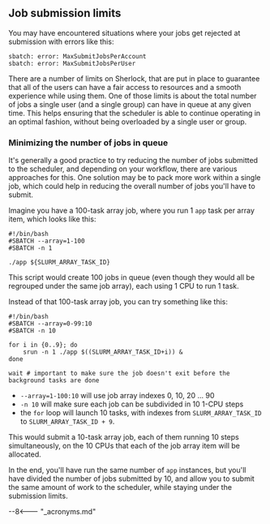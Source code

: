 ## Job submission limits

You may have encountered situations where your jobs get rejected at submission
with errors like this:
```
sbatch: error: MaxSubmitJobsPerAccount
sbatch: error: MaxSubmitJobsPerUser
```

There are a number of limits on Sherlock, that are put in place to guarantee
that all of the users can have a fair access to resources and a smooth
experience while using them. One of those limits is about the total number of
jobs a single user (and a single group) can have in queue at any given time.
This helps ensuring that the scheduler is able to continue operating in an
optimal fashion, without being overloaded by a single user or group.

### Minimizing the number of jobs in queue

It's generally a good practice to try reducing the number of jobs submitted to
the scheduler, and depending on your workflow, there are various approaches for
this. One solution may be to pack more work within a single job, which could
help in reducing the overall number of jobs you'll have to submit.

Imagine you have a 100-task array job, where you run 1 `app` task per array
item, which looks like this:


```shell
#!/bin/bash
#SBATCH --array=1-100
#SBATCH -n 1

./app ${SLURM_ARRAY_TASK_ID}
```

This script would create 100 jobs in queue (even though they would all
be regrouped under the same job array), each using 1 CPU to run 1 task.



Instead of that 100-task array job, you can try something like this:

```shell
#!/bin/bash
#SBATCH --array=0-99:10
#SBATCH -n 10

for i in {0..9}; do
    srun -n 1 ./app $((SLURM_ARRAY_TASK_ID+i)) &
done

wait # important to make sure the job doesn't exit before the background tasks are done
```

  * `--array=1-100:10` will use job array indexes 0, 10, 20 ... 90
  * `-n 10` will make sure each job can be subdivided in 10 1-CPU steps
  * the `for` loop will launch 10 tasks, with indexes from
    `SLURM_ARRAY_TASK_ID` to `SLURM_ARRAY_TASK_ID + 9`.

This would submit a 10-task array job, each of them running 10 steps
simultaneously, on the 10 CPUs that each of the job array item will be allocated.

In the end, you'll have run the same number of `app` instances, but you'll have
divided the number of jobs submitted by 10, and allow you to submit the same
amount of work to the scheduler, while staying under the submission limits.


--8<--- "_acronyms.md"
